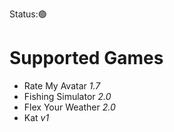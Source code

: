 Status:🟢

# Supported Games

+ Rate My Avatar *1.7*
+ Fishing Simulator *2.0*
+ Flex Your Weather *2.0*
+ Kat *v1*
